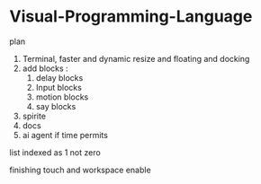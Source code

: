 # Visual-Programming-Language

plan

1) Terminal, faster and dynamic resize and floating and docking
2) add blocks :
   1) delay blocks
   2) Input blocks
   3) motion blocks
   4) say blocks
3) spirite
4) docs
5) ai agent if time permits

list indexed as 1 not zero

finishing touch and workspace enable